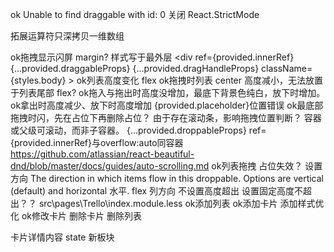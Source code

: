 ok Unable to find draggable with id: 0
关闭 React.StrictMode

拓展运算符只深拷贝一维数组

ok拖拽显示闪屏
    margin?
        样式写于最外层
        <div
        ref={provided.innerRef}
        {...provided.draggableProps}
        {...provided.dragHandleProps}
        className={styles.body} >
ok列表高度变化
    flex
ok拖拽时列表 center 高度减小，无法放置于列表尾部
    flex?
ok拖入与拖出时高度没增加，最底下背景色纯白，放下时增加。
ok拿出时高度减少、放下时高度增加
    {provided.placeholder}位置错误
ok最底部拖拽时闪，先在占位下再删除占位？ 
    由于存在滚动条，影响拖拽位置判断？
    容器或父级可滚动，而非子容器。
    {...provided.droppableProps} ref={provided.innerRef}与overflow:auto同容器
    https://github.com/atlassian/react-beautiful-dnd/blob/master/docs/guides/auto-scrolling.md
ok列表拖拽
    占位失效？
    设置方向
    The direction in which items flow in this droppable. Options are 
    vertical (default) and horizontal 水平.
flex 列方向 不设置高度超出 设置固定高度不超出？？
    src\pages\Trello\index.module.less
ok添加列表
ok添加卡片
添加样式优化
ok修改卡片
删除卡片
删除列表

卡片详情内容
    state
新板块